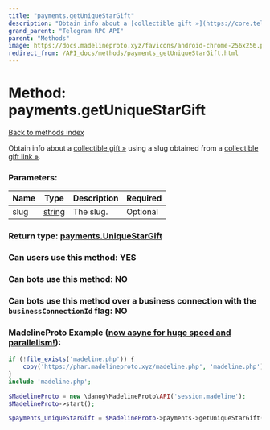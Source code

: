 ```yaml
---
title: "payments.getUniqueStarGift"
description: "Obtain info about a [collectible gift »](https://core.telegram.org/api/gifts#collectible-gifts) using a slug obtained from a [collectible gift link »](https://core.telegram.org/api/links#collectible-gift-link)."
grand_parent: "Telegram RPC API"
parent: "Methods"
image: https://docs.madelineproto.xyz/favicons/android-chrome-256x256.png
redirect_from: /API_docs/methods/payments_getUniqueStarGift.html
---
```

# Method: payments.getUniqueStarGift
[Back to methods index](index.html)



Obtain info about a [collectible gift »](https://core.telegram.org/api/gifts#collectible-gifts) using a slug obtained from a [collectible gift link »](https://core.telegram.org/api/links#collectible-gift-link).

### Parameters:

| Name     |    Type       | Description | Required |
|----------|---------------|-------------|----------|
|slug|[string](/API_docs/types/string.html) | The slug. | Optional|


### Return type: [payments.UniqueStarGift](/API_docs/types/payments.UniqueStarGift.html)

### Can users use this method: **YES**


### Can bots use this method: **NO**


### Can bots use this method over a business connection with the `businessConnectionId` flag: **NO**


### MadelineProto Example ([now async for huge speed and parallelism!](https://docs.madelineproto.xyz/docs/ASYNC.html)):


```php
if (!file_exists('madeline.php')) {
    copy('https://phar.madelineproto.xyz/madeline.php', 'madeline.php');
}
include 'madeline.php';

$MadelineProto = new \danog\MadelineProto\API('session.madeline');
$MadelineProto->start();

$payments_UniqueStarGift = $MadelineProto->payments->getUniqueStarGift(slug: 'string', );
```

